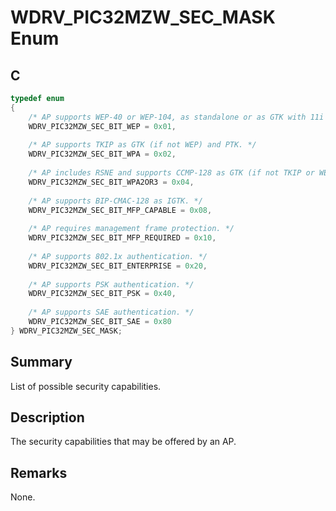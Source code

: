 # WDRV_PIC32MZW_SEC_MASK Enum

## C

```c
typedef enum
{
    /* AP supports WEP-40 or WEP-104, as standalone or as GTK with 11i TSN. */
    WDRV_PIC32MZW_SEC_BIT_WEP = 0x01,
    
    /* AP supports TKIP as GTK (if not WEP) and PTK. */
    WDRV_PIC32MZW_SEC_BIT_WPA = 0x02,
    
    /* AP includes RSNE and supports CCMP-128 as GTK (if not TKIP or WEP) and PTK. */
    WDRV_PIC32MZW_SEC_BIT_WPA2OR3 = 0x04,
    
    /* AP supports BIP-CMAC-128 as IGTK. */
    WDRV_PIC32MZW_SEC_BIT_MFP_CAPABLE = 0x08,
    
    /* AP requires management frame protection. */
    WDRV_PIC32MZW_SEC_BIT_MFP_REQUIRED = 0x10,
    
    /* AP supports 802.1x authentication. */
    WDRV_PIC32MZW_SEC_BIT_ENTERPRISE = 0x20,
    
    /* AP supports PSK authentication. */
    WDRV_PIC32MZW_SEC_BIT_PSK = 0x40,
    
    /* AP supports SAE authentication. */
    WDRV_PIC32MZW_SEC_BIT_SAE = 0x80
} WDRV_PIC32MZW_SEC_MASK;

```

## Summary

List of possible security capabilities.  

## Description

The security capabilities that may be offered by an AP.

## Remarks

None. 

